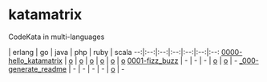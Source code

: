 # katamatrix
CodeKata in multi-languages

 | erlang | go | java | php | ruby | scala
--:|:--:|:--:|:--:|:--:|:--:|:--:
[0000-hello_katamatrix](https://github.com/hssh/katamatrix/tree/master/0000-hello_katamatrix) | [o](https://github.com/hssh/katamatrix/tree/master/0000-hello_katamatrix/erlang) | [o](https://github.com/hssh/katamatrix/tree/master/0000-hello_katamatrix/go) | [o](https://github.com/hssh/katamatrix/tree/master/0000-hello_katamatrix/java) | [o](https://github.com/hssh/katamatrix/tree/master/0000-hello_katamatrix/php) | [o](https://github.com/hssh/katamatrix/tree/master/0000-hello_katamatrix/ruby) | [o](https://github.com/hssh/katamatrix/tree/master/0000-hello_katamatrix/scala)
[0001-fizz_buzz](https://github.com/hssh/katamatrix/tree/master/0001-fizz_buzz) | - | - | - | [o](https://github.com/hssh/katamatrix/tree/master/0001-fizz_buzz/php) | [o](https://github.com/hssh/katamatrix/tree/master/0001-fizz_buzz/ruby) | -
[_000-generate_readme](https://github.com/hssh/katamatrix/tree/master/_000-generate_readme) | - | - | - | - | [o](https://github.com/hssh/katamatrix/tree/master/_000-generate_readme/ruby) | -

